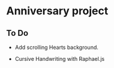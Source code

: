 # Anniversary project

## To Do

  + Add scrolling Hearts background.

  + Cursive Handwriting with Raphael.js 
